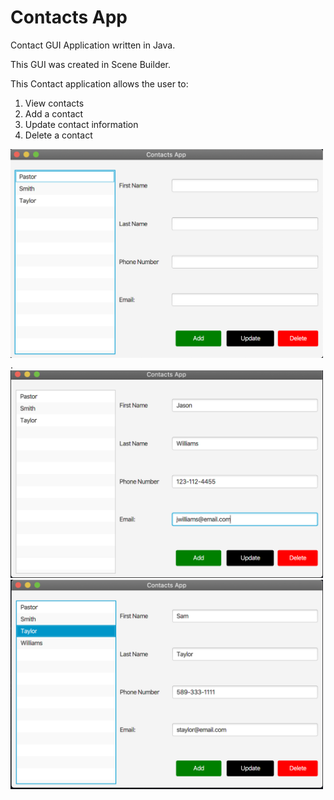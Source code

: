 # Contacts App
Contact GUI Application written in Java.

This GUI was created in Scene Builder. 

This Contact application allows the user to: 
1) View contacts
2) Add a contact
3) Update contact information
4) Delete a contact
  
<img src="Images/contactApp1.png" width = 500>. 
<img src="Images/contactApp2.png" width = 500>
<img src="Images/contactApp3.png" width = 500>

